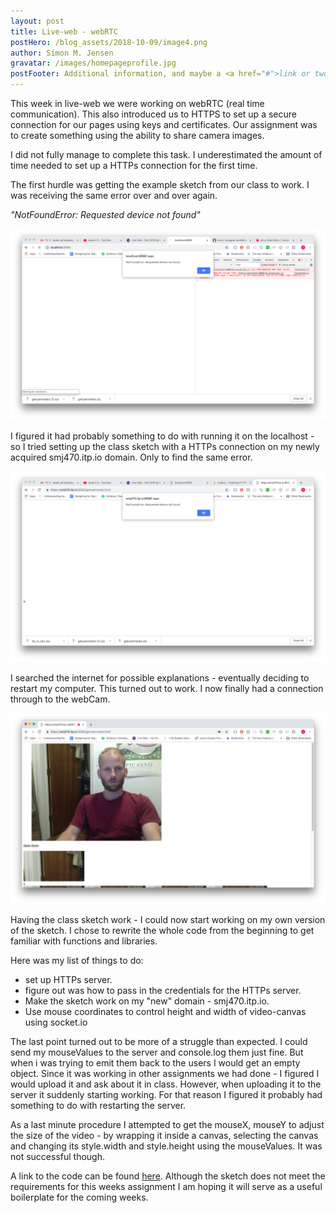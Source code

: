 ```yaml
---
layout: post
title: Live-web - webRTC
postHero: /blog_assets/2018-10-09/image4.png
author: Simon M. Jensen
gravatar: /images/homepageprofile.jpg
postFooter: Additional information, and maybe a <a href="#">link or two</a>
---
```


This week in live-web we were working on webRTC (real time communication). This also introduced
us to HTTPS to set up a secure connection for our pages using keys and certificates. Our assignment was to create something using the ability to share camera images.

I did not fully manage to complete this task. I underestimated the amount of time needed to set up a HTTPs connection for the first time.

The first hurdle was getting the example sketch from our class to work. I was receiving the same error
over and over again.  

<em>"NotFoundError: Requested device not found"</em>

<div class="aroundImage">
<img src="/blog_assets/2018-10-09/errorLocalhost.png"
     alt="circles">
</div>

I figured it had probably something to do with running it on the localhost - so I tried setting up the class sketch with a HTTPs connection on my newly acquired smj470.itp.io domain. Only to find the same error.

<div class="aroundImage">
<img src="/blog_assets/2018-10-09/errorHTTPs.png"
     alt="circles">
</div>

I searched the internet for possible explanations - eventually deciding to restart my computer. This turned out to work. I now finally had a connection through to the webCam.

<div class="aroundImage">
<img src="/blog_assets/2018-10-09/classsketch.png"
     alt="circles">
</div>

Having the class sketch work - I could now start working on my own version of the sketch. I chose to rewrite the whole code from the beginning to get familiar with functions and libraries.

Here was my list of things to do:
  - set up HTTPs server.
  - figure out was how to pass in the credentials for the HTTPs server.
  - Make the sketch work on my "new" domain - smj470.itp.io.
  - Use mouse coordinates to control height and width of video-canvas using socket.io

The last point turned out to be more of a struggle than expected. I could send my mouseValues to the server and console.log them just fine. But when i was trying to emit them back to the users I would get an empty object. Since it was working in other assignments we had done - I figured I would upload it and ask about it in class. However, when uploading it to the server it suddenly starting working. For that reason I figured it probably had something to do with restarting the server.

As a last minute procedure I attempted to get the mouseX, mouseY to adjust the size of the video - by wrapping it inside a canvas, selecting the canvas and changing its style.width and style.height using the mouseValues. It was not successful though.

A link to the code can be found [here](https://github.com/simonmarqvard/webRTCboilerplate). Although the sketch does not meet the requirements for this weeks assignment I am hoping it will serve as a useful boilerplate for the coming weeks.

<br>
<br>
<br>  
